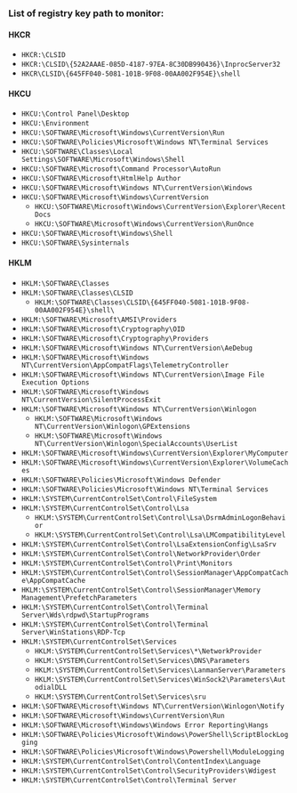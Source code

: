 ### List of registry key path to monitor:

#### HKCR
- `HKCR:\CLSID`
- `HKCR:\CLSID\{52A2AAAE-085D-4187-97EA-8C30DB990436}\InprocServer32`
- `HKCR\CLSID\{645FF040-5081-101B-9F08-00AA002F954E}\shell`
#### HKCU
- `HKCU:\Control Panel\Desktop`
- `HKCU:\Environment`
- `HKCU:\SOFTWARE\Microsoft\Windows\CurrentVersion\Run`
- `HKCU:\SOFTWARE\Policies\Microsoft\Windows NT\Terminal Services`
- `HKCU:\SOFTWARE\Classes\Local Settings\SOFTWARE\Microsoft\Windows\Shell`
- `HKCU:\SOFTWARE\Microsoft\Command Processor\AutoRun`
- `HKCU:\SOFTWARE\Microsoft\HtmlHelp Author`
- `HKCU:\SOFTWARE\Microsoft\Windows NT\CurrentVersion\Windows`
- `HKCU:\SOFTWARE\Microsoft\Windows\CurrentVersion`
  - `HKCU:\SOFTWARE\Microsoft\Windows\CurrentVersion\Explorer\RecentDocs`
  - `HKCU:\SOFTWARE\Microsoft\Windows\CurrentVersion\RunOnce`
- `HKCU:\SOFTWARE\Microsoft\Windows\Shell`
- `HKCU:\SOFTWARE\Sysinternals`
#### HKLM
- `HKLM:\SOFTWARE\Classes`
- `HKLM:\SOFTWARE\Classes\CLSID`
  - `HKLM:\SOFTWARE\Classes\CLSID\{645FF040-5081-101B-9F08-00AA002F954E}\shell\`
- `HKLM:\SOFTWARE\Microsoft\AMSI\Providers`
- `HKLM:\SOFTWARE\Microsoft\Cryptography\OID`
- `HKLM:\SOFTWARE\Microsoft\Cryptography\Providers`
- `HKLM:\SOFTWARE\Microsoft\Windows NT\CurrentVersion\AeDebug`
- `HKLM:\SOFTWARE\Microsoft\Windows NT\CurrentVersion\AppCompatFlags\TelemetryController`
- `HKLM:\SOFTWARE\Microsoft\Windows NT\CurrentVersion\Image File Execution Options`
- `HKLM:\SOFTWARE\Microsoft\Windows NT\CurrentVersion\SilentProcessExit`
- `HKLM:\SOFTWARE\Microsoft\Windows NT\CurrentVersion\Winlogon`
  - `HKLM:\SOFTWARE\Microsoft\Windows NT\CurrentVersion\Winlogon\GPExtensions`
  - `HKLM:\SOFTWARE\Microsoft\Windows NT\CurrentVersion\Winlogon\SpecialAccounts\UserList`
- `HKLM:\SOFTWARE\Microsoft\Windows\CurrentVersion\Explorer\MyComputer`
- `HKLM:\SOFTWARE\Microsoft\Windows\CurrentVersion\Explorer\VolumeCaches`
- `HKLM:\SOFTWARE\Policies\Microsoft\Windows Defender`
- `HKLM:\SOFTWARE\Policies\Microsoft\Windows NT\Terminal Services`
- `HKLM:\SYSTEM\CurrentControlSet\Control\FileSystem`
- `HKLM:\SYSTEM\CurrentControlSet\Control\Lsa`
  - `HKLM:\SYSTEM\CurrentControlSet\Control\Lsa\DsrmAdminLogonBehavior`
  - `HKLM:\SYSTEM\CurrentControlSet\Control\Lsa\LMCompatibilityLevel`
- `HKLM:\SYSTEM\CurrentControlSet\Control\LsaExtensionConfig\LsaSrv`
- `HKLM:\SYSTEM\CurrentControlSet\Control\NetworkProvider\Order`
- `HKLM:\SYSTEM\CurrentControlSet\Control\Print\Monitors`
- `HKLM:\SYSTEM\CurrentControlSet\Control\SessionManager\AppCompatCache\AppCompatCache`
- `HKLM:\SYSTEM\CurrentControlSet\Control\SessionManager\Memory Management\PrefetchParameters`
- `HKLM:\SYSTEM\CurrentControlSet\Control\Terminal Server\Wds\rdpwd\StartupPrograms`
- `HKLM:\SYSTEM\CurrentControlSet\Control\Terminal Server\WinStations\RDP-Tcp`
- `HKLM:\SYSTEM\CurrentControlSet\Services`
  - `HKLM:\SYSTEM\CurrentControlSet\Services\*\NetworkProvider`
  - `HKLM:\SYSTEM\CurrentControlSet\Services\DNS\Parameters`
  - `HKLM:\SYSTEM\CurrentControlSet\Services\LanmanServer\Parameters`
  - `HKLM:\SYSTEM\CurrentControlSet\Services\WinSock2\Parameters\AutodialDLL`
  - `HKLM:\SYSTEM\CurrentControlSet\Services\sru`
- `HKLM:\SOFTWARE\Microsoft\Windows NT\CurrentVersion\Winlogon\Notify`
- `HKLM:\SOFTWARE\Microsoft\Windows\CurrentVersion\Run`
- `HKLM:\SOFTWARE\Microsoft\Windows\Windows Error Reporting\Hangs`
- `HKLM:\SOFTWARE\Policies\Microsoft\Windows\PowerShell\ScriptBlockLogging`
- `HKLM:\SOFTWARE\Policies\Microsoft\Windows\Powershell\ModuleLogging`
- `HKLM:\SYSTEM\CurrentControlSet\Control\ContentIndex\Language`
- `HKLM:\SYSTEM\CurrentControlSet\Control\SecurityProviders\Wdigest`
- `HKLM:\SYSTEM\CurrentControlSet\Control\Terminal Server`
